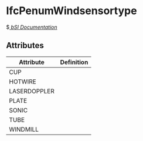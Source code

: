 IfcPenumWindsensortype
======================
$[ _bSI
Documentation_](https://standards.buildingsmart.org/IFC/DEV/IFC4_2/FINAL/HTML/schema//pset/penum_windsensortype.htm)


Attributes
----------
| Attribute    | Definition   |
|--------------|--------------|
| CUP          |              |
| HOTWIRE      |              |
| LASERDOPPLER |              |
| PLATE        |              |
| SONIC        |              |
| TUBE         |              |
| WINDMILL     |              |
